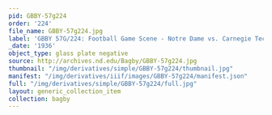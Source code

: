 ```yaml
---
pid: GBBY-57g224
order: '224'
file_name: GBBY-57g224.jpg
label: 'GBBY 57G/224: Football Game Scene - Notre Dame vs. Carnegie Tech - 1936'
_date: '1936'
object_type: glass plate negative
source: http://archives.nd.edu/Bagby/GBBY-57g224.jpg
thumbnail: "/img/derivatives/simple/GBBY-57g224/thumbnail.jpg"
manifest: "/img/derivatives/iiif/images/GBBY-57g224/manifest.json"
full: "/img/derivatives/simple/GBBY-57g224/full.jpg"
layout: generic_collection_item
collection: bagby
---
```

